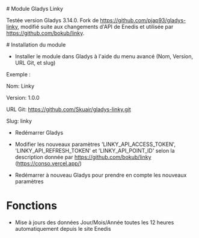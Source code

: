 ﻿﻿# Module Gladys Linky

Testée version Gladys 3.14.0.
Fork de https://github.com/pjap93/gladys-linky, modifié suite aux changements d'API de Enedis et utilisée par https://github.com/bokub/linky.

﻿# Installation du module
 - Installer le module dans Gladys à l'aide du menu avancé (Nom, Version, URL Git, et slug) 

Exemple : 

   Nom: Linky
   
   Version: 1.0.0
   
   URL Git: https://github.com/Skuair/gladys-linky.git
   
   Slug: linky
    
- Redémarrer Gladys

- Modifier les nouveaux paramètres 'LINKY_API_ACCESS_TOKEN', 'LINKY_API_REFRESH_TOKEN' et 'LINKY_API_POINT_ID' selon la description donnée par https://github.com/bokub/linky (https://conso.vercel.app/)

- Redémarrer à nouveau Gladys pour prendre en compte les nouveaux paramètres

# Fonctions

- Mise à jours des données Jour/Mois/Année toutes les 12 heures automatiquement depuis le site Enedis